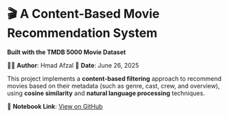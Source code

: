 
# 🎬 A Content-Based Movie Recommendation System

**Built with the TMDB 5000 Movie Dataset**

👨‍💻 **Author**: Hmad Afzal
📅 **Date**: June 26, 2025


This project implements a **content-based filtering** approach to recommend movies based on their metadata (such as genre, cast, crew, and overview), using **cosine similarity** and **natural language processing** techniques.

📂 **Notebook Link**: [View on GitHub](https://github.com/HmadAfzal/movie_recommendation_engine/blob/main/movie-recommendation-engine.ipynb)
